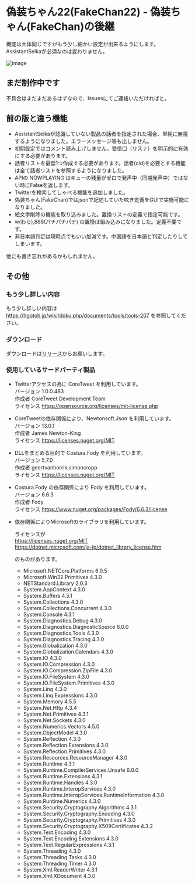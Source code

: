 # 偽装ちゃん22(FakeChan22) - 偽装ちゃん(FakeChan)の後継

機能は大体同じですがもう少し細かい設定が出来るようにします。AssistantSeikaが必須なのは変わりません。

![image](https://user-images.githubusercontent.com/22530106/192142882-3d7ae2e4-ba15-46a1-a407-dfd9d05569d2.png)

## まだ制作中です

不具合はまだまだあるはずなので、Issuesにてご連絡いただければと。

## 前の版と違う機能

 - AssistantSeikaが認識していない製品の話者を指定された場合、単純に無視するようになりました。エラーメッセージ等も出しません。
 - 初期設定ではコメント読み上げしません。受信口（リスナ）を明示的に有効にする必要があります。
 - 話者リストを最低1つ作成する必要があります。話者(cid)を必要とする機能は全て話者リストを参照するようになりました。
 - APIの NOWPLAYING はキューの残量がゼロで発声中（同期発声中）ではない時にFalseを返します。
 - Twitterを検索してしゃべる機能を追加しました。
 - 偽装ちゃん(FakeChan)ではjsonで記述していた呟き定義をGUIで実施可能になりました。
 - 絵文字削除の機能を取り込みました。置換リストの定義で指定可能です。
 - w(わら),888(パチパチパチ) の置換は組み込みになりました。定義不要です。
 - 非日本語判定は現時点でもいい加減です。中国語を日本語と判定したりしてしまいます。

他にも書き忘れがあるかもしれません。

## その他

### もう少し詳しい内容

もう少し詳しい内容は https://hgotoh.jp/wiki/doku.php/documents/tools/tools-207 を参照してください。  

### ダウンロード

ダウンロードは[リリース](https://github.com/k896951/FakeChan22/releases)からお願いします。

### 使用しているサードパーティ製品

 - Twitterアクセスの為に CoreTweet を利用しています。  
   バージョン 1.0.0.483  
   作成者     CoreTweet Development Team  
   ライセンス https://opensource.org/licenses/mit-license.php  

 - CoreTweetの依存関係により、Newtonsoft.Json を利用しています。  
   バージョン 13.0.1  
   作成者     James Newton-King  
   ライセンス https://licenses.nuget.org/MIT  

 - DLLをまとめる目的で Costura.Fody を利用しています。  
   バージョン 5.7.0  
   作成者     geertvanhorrik,simoncropp  
   ライセンス https://licenses.nuget.org/MIT  

 - Costura.Fody の依存関係により Fody を利用しています。  
   バージョン 6.6.3  
   作成者     Fody  
   ライセンス https://www.nuget.org/packages/Fody/6.6.3/license  

 - 依存関係によりMicrosoftのライブラリを利用しています。  
  
     ライセンスが  
       https://licenses.nuget.org/MIT  
       https://dotnet.microsoft.com/ja-jp/dotnet_library_license.htm  
  
     のものがあります。  
  
   -   Microsoft.NETCore.Platforms    6.0.5
   -   Microsoft.Win32.Primitives    4.3.0
   -   NETStandard.Library    2.0.3
   -   System.AppContext    4.3.0
   -   System.Buffers    4.5.1
   -   System.Collections    4.3.0
   -   System.Collections.Concurrent    4.3.0
   -   System.Console    4.3.1
   -   System.Diagnostics.Debug    4.3.0
   -   System.Diagnostics.DiagnosticSource    6.0.0
   -   System.Diagnostics.Tools    4.3.0
   -   System.Diagnostics.Tracing    4.3.0
   -   System.Globalization    4.3.0
   -   System.Globalization.Calendars    4.3.0
   -   System.IO    4.3.0
   -   System.IO.Compression    4.3.0
   -   System.IO.Compression.ZipFile    4.3.0
   -   System.IO.FileSystem    4.3.0
   -   System.IO.FileSystem.Primitives    4.3.0
   -   System.Linq    4.3.0
   -   System.Linq.Expressions    4.3.0
   -   System.Memory    4.5.5
   -   System.Net.Http    4.3.4
   -   System.Net.Primitives    4.3.1
   -   System.Net.Sockets    4.3.0
   -   System.Numerics.Vectors    4.5.0
   -   System.ObjectModel    4.3.0
   -   System.Reflection    4.3.0
   -   System.Reflection.Extensions    4.3.0
   -   System.Reflection.Primitives    4.3.0
   -   System.Resources.ResourceManager    4.3.0
   -   System.Runtime    4.3.1
   -   System.Runtime.CompilerServices.Unsafe    6.0.0
   -   System.Runtime.Extensions    4.3.1
   -   System.Runtime.Handles    4.3.0
   -   System.Runtime.InteropServices    4.3.0
   -   System.Runtime.InteropServices.RuntimeInformation    4.3.0
   -   System.Runtime.Numerics    4.3.0
   -   System.Security.Cryptography.Algorithms    4.3.1
   -   System.Security.Cryptography.Encoding    4.3.0
   -   System.Security.Cryptography.Primitives    4.3.0
   -   System.Security.Cryptography.X509Certificates    4.3.2
   -   System.Text.Encoding    4.3.0
   -   System.Text.Encoding.Extensions    4.3.0
   -   System.Text.RegularExpressions    4.3.1
   -   System.Threading    4.3.0
   -   System.Threading.Tasks    4.3.0
   -   System.Threading.Timer    4.3.0
   -   System.Xml.ReaderWriter    4.3.1
   -   System.Xml.XDocument    4.3.0
